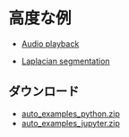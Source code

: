 # 高度な例

- [Audio playback](./audio_playback_jp.md)
<!--
- [Viterbi decoding](./viterbi_decoding_jp.md)
- [Presents](./presents_jp.md)
- [Superflux onsets](./superflux_onsets_jp.md)
- [PCEN Steaming](./pcen_streaming_jp.md)
- [Music Synchronization with Dynamic Time Warping](./music_synchronization_jp.md)
- [Vocal separation](./vocal_separation_jp.md)
- [Harmonic-percussive source separation](./harmonic_percussive_jp.md)
- [Enhanced chroma and chroma variants](./enhanced_chroma_jp.md)
-->
- [Laplacian segmentation](./laplacian_segmentation_jp.md)
<!--
- [Using display.specshow](./display_specshow_jp.md)
-->

## ダウンロード

- [auto_examples_python.zip](./src/auto_examples_python.zip)
- [auto_examples_jupyter.zip](./src/auto_examples_jupyter.zip)
